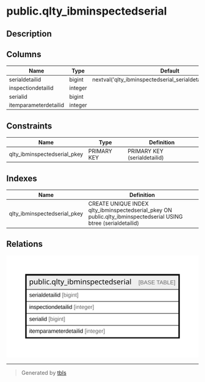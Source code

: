 # public.qlty_ibminspectedserial

## Description

## Columns

| Name | Type | Default | Nullable | Children | Parents | Comment |
| ---- | ---- | ------- | -------- | -------- | ------- | ------- |
| serialdetailid | bigint | nextval('qlty_ibminspectedserial_serialdetailid_seq'::regclass) | false |  |  |  |
| inspectiondetailid | integer |  | true |  |  |  |
| serialid | bigint |  | true |  |  |  |
| itemparameterdetailid | integer |  | true |  |  |  |

## Constraints

| Name | Type | Definition |
| ---- | ---- | ---------- |
| qlty_ibminspectedserial_pkey | PRIMARY KEY | PRIMARY KEY (serialdetailid) |

## Indexes

| Name | Definition |
| ---- | ---------- |
| qlty_ibminspectedserial_pkey | CREATE UNIQUE INDEX qlty_ibminspectedserial_pkey ON public.qlty_ibminspectedserial USING btree (serialdetailid) |

## Relations

![er](public.qlty_ibminspectedserial.svg)

---

> Generated by [tbls](https://github.com/k1LoW/tbls)

